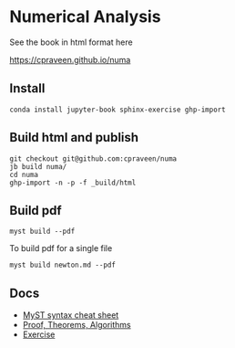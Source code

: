 # Numerical Analysis

See the book in html format here

https://cpraveen.github.io/numa

## Install 

```shell
conda install jupyter-book sphinx-exercise ghp-import
```

## Build html and publish

```shell
git checkout git@github.com:cpraveen/numa
jb build numa/
cd numa
ghp-import -n -p -f _build/html
```

## Build pdf

```shell
myst build --pdf
```

To build pdf for a single file

```shell
myst build newton.md --pdf
```

## Docs

* [MyST syntax cheat sheet](https://jupyterbook.org/en/stable/reference/cheatsheet.html)
* [Proof, Theorems, Algorithms](https://jupyterbook.org/en/stable/content/proof.html)
* [Exercise](https://mystmd.org/guide/exercises)
